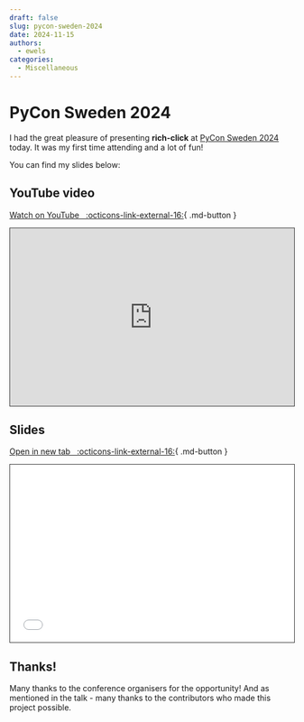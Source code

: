 ```yaml
---
draft: false
slug: pycon-sweden-2024
date: 2024-11-15
authors:
  - ewels
categories:
  - Miscellaneous
---
```


# PyCon Sweden 2024

I had the great pleasure of presenting **rich-click** at
[PyCon Sweden 2024](https://www.pycon.se/) today.
It was my first time attending and a lot of fun!

You can find my slides below:

<!-- more -->

## YouTube video

[Watch on YouTube &nbsp; :octicons-link-external-16:](https://youtu.be/vGSYj_5tGmY){ .md-button }

<iframe style="width: 100%; border: 1px solid #333; aspect-ratio: 16 / 10;" src="https://www.youtube.com/embed/vGSYj_5tGmY?si=BJIj4Yx7FjZI5zA3" title="YouTube video player" frameborder="0" allow="accelerometer; autoplay; clipboard-write; encrypted-media; gyroscope; picture-in-picture; web-share" referrerpolicy="strict-origin-when-cross-origin" allowfullscreen></iframe>

## Slides

[Open in new tab &nbsp; :octicons-link-external-16:](../../images/blog/pycon-sweden-2024/Ewels-PyCon-Sweden-2024.pdf){ .md-button }

<iframe style="width: 100%; border: 1px solid #333; aspect-ratio: 16 / 10;" src="../../../../../images/blog/pycon-sweden-2024/Ewels-PyCon-Sweden-2024.pdf" title="PyCon Sweden 2024 Slides - Phil Ewels"></iframe>

## Thanks!
Many thanks to the conference organisers for the opportunity!
And as mentioned in the talk - many thanks to the contributors who
made this project possible.

